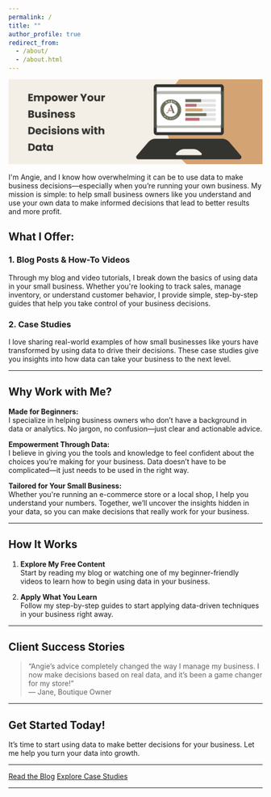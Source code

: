 ```yaml
---
permalink: /
title: ""
author_profile: true
redirect_from: 
  - /about/
  - /about.html
---
```


<img src="/images/angiewebstudiohero.png" alt="Empower Your Business Decisions with Data">


I'm Angie, and I know how overwhelming it can be to use data to make business decisions—especially when you’re running your own business. My mission is simple: to help small business owners like you understand and use your own data to make informed decisions that lead to better results and more profit.

## **What I Offer:**

### **1. Blog Posts & How-To Videos**
Through my blog and video tutorials, I break down the basics of using data in your small business. Whether you're looking to track sales, manage inventory, or understand customer behavior, I provide simple, step-by-step guides that help you take control of your business decisions.

### **2. Case Studies**
I love sharing real-world examples of how small businesses like yours have transformed by using data to drive their decisions. These case studies give you insights into how data can take your business to the next level.

---

## **Why Work with Me?**

**Made for Beginners:**  
I specialize in helping business owners who don’t have a background in data or analytics. No jargon, no confusion—just clear and actionable advice.

**Empowerment Through Data:**  
I believe in giving you the tools and knowledge to feel confident about the choices you’re making for your business. Data doesn’t have to be complicated—it just needs to be used in the right way.

**Tailored for Your Small Business:**  
Whether you're running an e-commerce store or a local shop, I help you understand your numbers. Together, we’ll uncover the insights hidden in your data, so you can make decisions that really work for your business.

---

## **How It Works**

1. **Explore My Free Content**  
   Start by reading my blog or watching one of my beginner-friendly videos to learn how to begin using data in your business.

2. **Apply What You Learn**  
   Follow my step-by-step guides to start applying data-driven techniques in your business right away.

---

## **Client Success Stories**

> “Angie’s advice completely changed the way I manage my business. I now make decisions based on real data, and it’s been a game changer for my store!”  
— Jane, Boutique Owner

---

## **Get Started Today!**

It’s time to start using data to make better decisions for your business. Let me help you turn your data into growth.

---

[Read the Blog][blog] [Explore Case Studies][case-studies]

---

[blog]: https://angiewebstudio.com/year-archive/
[case-studies]: https://angiewebstudio.com/portfolio/
